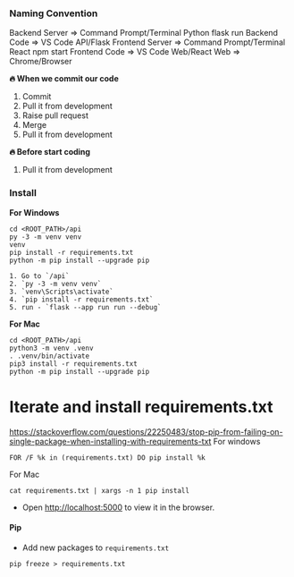 ### Naming Convention

Backend Server => Command Prompt/Terminal Python flask run
Backend Code => VS Code API/Flask
Frontend Server => Command Prompt/Terminal React npm start
Frontend Code => VS Code Web/React
Web => Chrome/Browser

**🔥 When we commit our code**

1. Commit
2. Pull it from development
3. Raise pull request
4. Merge
5. Pull it from development

**🔥 Before start coding**

1. Pull it from development

### Install

**For Windows**

```
cd <ROOT_PATH>/api
py -3 -m venv venv
venv
pip install -r requirements.txt
python -m pip install --upgrade pip

1. Go to `/api`
2. `py -3 -m venv venv`
3. `venv\Scripts\activate`
4. `pip install -r requirements.txt`
5. run - `flask --app run run --debug`

```

**For Mac**

```
cd <ROOT_PATH>/api
python3 -m venv .venv
. .venv/bin/activate
pip3 install -r requirements.txt
python -m pip install --upgrade pip
```

# Iterate and install requirements.txt

https://stackoverflow.com/questions/22250483/stop-pip-from-failing-on-single-package-when-installing-with-requirements-txt
For windows

```
FOR /F %k in (requirements.txt) DO pip install %k
```

For Mac

```
cat requirements.txt | xargs -n 1 pip install
```

- Open [http://localhost:5000](http://localhost:5000) to view it in the browser.

#### Pip

- Add new packages to `requirements.txt`

```
pip freeze > requirements.txt
```

